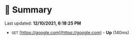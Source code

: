 # 📖 Summary
Last updated: **12/10/2021, 6:18:25 PM**

- `GET` [https://google.com](https://google.com) - **Up** (140ms)
